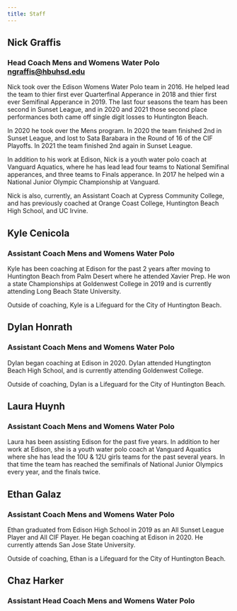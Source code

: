 ```yaml
---
title: Staff
---
```

## Nick Graffis
### Head Coach Mens and Womens Water Polo <br> [ngraffis@hbuhsd.edu](mailto:ngraffis@hbuhsd.edu)
Nick took over the Edison Womens Water Polo team in 2016. He helped lead the team to thier first ever Quarterfinal Apperance in 2018 and thier first ever Semifinal Apperance in 2019. The last four seasons the team has been second in Sunset League, and in 2020 and 2021 those second place performances both came off single digit losses to Huntington Beach.

In 2020 he took over the Mens program. In 2020 the team finished 2nd in Sunset League, and lost to Sata Barabara in the Round of 16 of the CIF Playoffs. In 2021 the team finished 2nd again in Sunset League.

In addition to his work at Edison, Nick is a youth water polo coach at Vanguard Aquatics, where he has lead lead four teams to National Semifinal apperances, and three teams to Finals apperance. In 2017 he helped win a National Junior Olympic Championship at Vanguard.

Nick is also, currently, an Assistant Coach at Cypress Community College, and has previously coached at Orange Coast College, Huntington Beach High School, and UC Irvine. 

## Kyle Cenicola
### Assistant Coach Mens and Womens Water Polo
Kyle has been coaching at Edison for the past 2 years after moving to Huntington Beach from Palm Desert where he attended Xavier Prep. He won a state Championships at Goldenwest College in 2019 and is currently attending Long Beach State University.

Outside of coaching, Kyle is a Lifeguard for the City of Huntington Beach.

## Dylan Honrath
### Assistant Coach Mens and Womens Water Polo
Dylan began coaching at Edison in 2020. Dylan attended Hungtington Beach High School, and is currently attending Goldenwest College.

Outside of coaching, Dylan is a Lifeguard for the City of Huntington Beach.

## Laura Huynh
### Assistant Coach Mens and Womens Water Polo
Laura has been assisting Edison for the past five years. In addition to her work at Edison, she is a youth water polo coach at Vanguard Aquatics where she has lead the 10U & 12U girls teams for the past several years. In that time the team has reached the semifinals of National Junior Olympics every year, and the finals twice.

## Ethan Galaz
### Assistant Coach Mens and Womens Water Polo
Ethan graduated from Edison High School in 2019 as an All Sunset League Player and All CIF Player. He began coaching at Edison in 2020. He currently attends San Jose State University.

Outside of coaching, Ethan is a Lifeguard for the City of Huntington Beach.

## Chaz Harker
### Assistant Head Coach Mens and Womens Water Polo